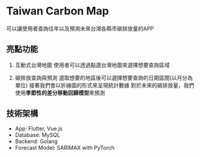 # Taiwan Carbon Map

可以讓使用者查詢往年以及預測未來台灣各縣市碳排放量的APP

## 亮點功能

1. 互動式台灣地圖
   使用者可以透過點選台灣地圖來選擇想要查詢區域
   
2. 碳排放查詢與預測
   選取想要的地區後可以選擇想要查詢的日期區間(以月分為單位)
   接著我們會以折線圖的形式來呈現統計數據
   對於未來的碳排放量，我們使用**季節性的差分移動回歸模型**來預測

## 技術架構
* App: Flutter, Vue.js
* Database: MySQL
* Backend: Golang
* Forecast Model: SARIMAX with PyTorch

